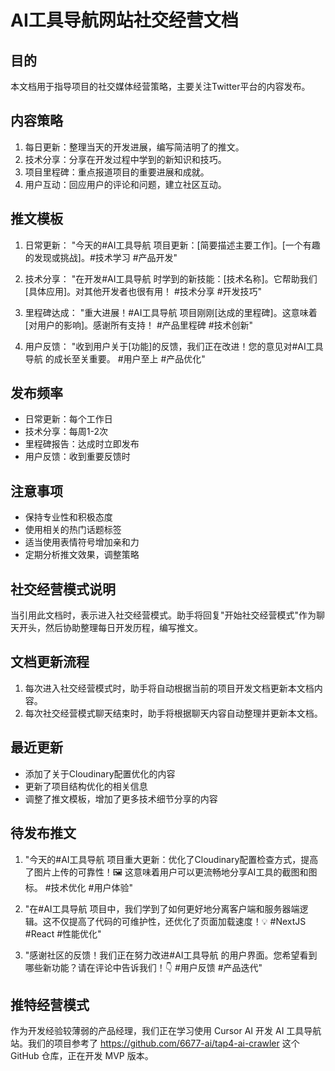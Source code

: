 # AI工具导航网站社交经营文档

## 目的
本文档用于指导项目的社交媒体经营策略，主要关注Twitter平台的内容发布。

## 内容策略
1. 每日更新：整理当天的开发进展，编写简洁明了的推文。
2. 技术分享：分享在开发过程中学到的新知识和技巧。
3. 项目里程碑：重点报道项目的重要进展和成就。
4. 用户互动：回应用户的评论和问题，建立社区互动。

## 推文模板
1. 日常更新：
   "今天的#AI工具导航 项目更新：[简要描述主要工作]。[一个有趣的发现或挑战]。#技术学习 #产品开发"

2. 技术分享：
   "在开发#AI工具导航 时学到的新技能：[技术名称]。它帮助我们[具体应用]。对其他开发者也很有用！ #技术分享 #开发技巧"

3. 里程碑达成：
   "重大进展！#AI工具导航 项目刚刚[达成的里程碑]。这意味着[对用户的影响]。感谢所有支持！ #产品里程碑 #技术创新"

4. 用户反馈：
   "收到用户关于[功能]的反馈，我们正在改进！您的意见对#AI工具导航 的成长至关重要。 #用户至上 #产品优化"

## 发布频率
- 日常更新：每个工作日
- 技术分享：每周1-2次
- 里程碑报告：达成时立即发布
- 用户反馈：收到重要反馈时

## 注意事项
- 保持专业性和积极态度
- 使用相关的热门话题标签
- 适当使用表情符号增加亲和力
- 定期分析推文效果，调整策略

## 社交经营模式说明
当引用此文档时，表示进入社交经营模式。助手将回复"开始社交经营模式"作为聊天开头，然后协助整理每日开发历程，编写推文。

## 文档更新流程
1. 每次进入社交经营模式时，助手将自动根据当前的项目开发文档更新本文档内容。
2. 每次社交经营模式聊天结束时，助手将根据聊天内容自动整理并更新本文档。

## 最近更新
- 添加了关于Cloudinary配置优化的内容
- 更新了项目结构优化的相关信息
- 调整了推文模板，增加了更多技术细节分享的内容

## 待发布推文
1. "今天的#AI工具导航 项目重大更新：优化了Cloudinary配置检查方式，提高了图片上传的可靠性！🖼️ 这意味着用户可以更流畅地分享AI工具的截图和图标。 #技术优化 #用户体验"

2. "在#AI工具导航 项目中，我们学到了如何更好地分离客户端和服务器端逻辑。这不仅提高了代码的可维护性，还优化了页面加载速度！💡 #NextJS #React #性能优化"

3. "感谢社区的反馈！我们正在努力改进#AI工具导航 的用户界面。您希望看到哪些新功能？请在评论中告诉我们！👇 #用户反馈 #产品迭代"

## 推特经营模式
作为开发经验较薄弱的产品经理，我们正在学习使用 Cursor AI 开发 AI 工具导航站。我们的项目参考了 https://github.com/6677-ai/tap4-ai-crawler 这个 GitHub 仓库，正在开发 MVP 版本。